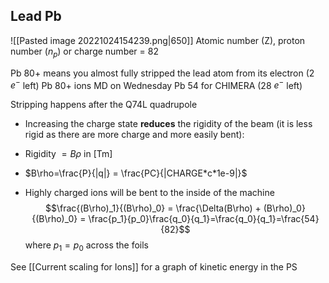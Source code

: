 
## Lead Pb

![[Pasted image 20221024154239.png|650]]
Atomic number (Z), proton number ($n_{p}$) or charge number = 82

Pb 80+ means you almost fully stripped the lead atom from its electron (2 $e^{-}$ left)
Pb 80+ ions MD on Wednesday
Pb 54 for CHIMERA (28 $e^{-}$ left)

Stripping happens after the Q74L quadrupole

* Increasing the charge state **reduces** the rigidity of the beam (it is less rigid as there are more charge and more easily bent):
* Rigidity $=B\rho$ in $\text{[Tm]}$
* $B\rho=\frac{P}{|q|} = \frac{PC}{|CHARGE*c*1e-9|}$

* Highly charged ions will be bent to the inside of the machine
$$\frac{(B\rho)_1}{(B\rho)_0} = \frac{\Delta(B\rho) + (B\rho)_0}{(B\rho)_0} = \frac{p_1}{p_0}\frac{q_0}{q_1}=\frac{q_0}{q_1}=\frac{54}{82}$$ where $p_1=p_0$ across the foils

See [[Current scaling for Ions]] for a graph of kinetic energy in the PS